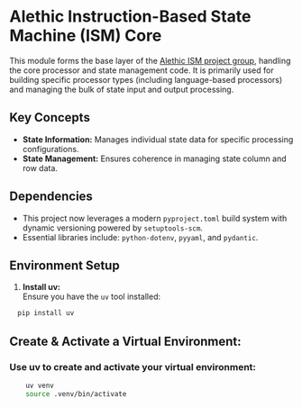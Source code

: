 # Alethic Instruction-Based State Machine (ISM) Core

This module forms the base layer of the [Alethic ISM project group](https://github.com/quantumwake/alethic), handling the core processor and state management code. It is primarily used for building specific processor types (including language-based processors) and managing the bulk of state input and output processing.

## Key Concepts
- **State Information:** Manages individual state data for specific processing configurations.
- **State Management:** Ensures coherence in managing state column and row data.

## Dependencies
- This project now leverages a modern `pyproject.toml` build system with dynamic versioning powered by `setuptools-scm`.
- Essential libraries include: `python-dotenv`, `pyyaml`, and `pydantic`.

## Environment Setup
1. **Install uv:**  
   Ensure you have the `uv` tool installed:
```bash
  pip install uv
```

## Create & Activate a Virtual Environment:
### Use uv to create and activate your virtual environment:
```bash
    uv venv
    source .venv/bin/activate
```
   
